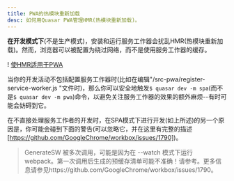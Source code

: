 ```yaml
---
title: PWA的热模块重新加载
desc: 如何用Quasar PWA管理HMR(热模块重新加载)。
---
```


**在开发模式下**(不是生产模式)，安装和运行服务工作器会扰乱HMR(热模块重新加载)。然而，浏览器可以被配置为绕过网络，而不是使用服务工作器的缓存。

! [使HMR适用于PWA](https://cdn.quasar.dev/img/pwa-hmr.png)

当你的开发活动不包括配置服务工作器时(比如在编辑"/src-pwa/register-service-worker.js "文件时)，那么你可以安全地触发`$ quasar dev -m spa`(而不是`$ quasar dev -m pwa`)命令，以避免关注服务工作器的效果的额外麻烦--有时可能会妨碍到它。

在不直接处理服务工作者的开发时，在SPA模式下进行开发(如上所述)的另一个原因是，你可能会碰到下面的警告(可以忽略它，并在这里有完整的描述[https://github.com/GoogleChrome/workbox/issues/1790])。

> GenerateSW 被多次调用，可能是因为在 --watch 模式下运行 webpack。第一次调用后生成的预缓存清单可能不准确！请参考。更多信息请参见https://github.com/GoogleChrome/workbox/issues/1790。
